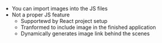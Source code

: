 - You can import images into the JS files
- Not a proper JS feature
	- Supportewd by React project setup
	- Tranformed to include image in the finished application
	- Dynamically generates image link behind the scenes